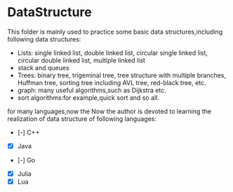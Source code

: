 # DataStructure
This folder is mainly used to practice some basic data structures,including following data structures:
- Lists: single linked list, double linked list, circular single linked list, circular double linked list, multiple linked list
- stack and queues
- Trees: binary tree, trigeminal tree, tree structure with multiple branches, Huffman tree, sorting tree including AVL tree, red-black tree, etc.
- graph: many useful algorithms,such as Dijkstra etc.
- sort algorithms:for example,quick sort and so all.

for many languages,now the Now the author is devoted to learning the realization of data structure of following languages:
- [-] C++
- [x] Java
- [-] Go
- [x] Julia
- [x] Lua
